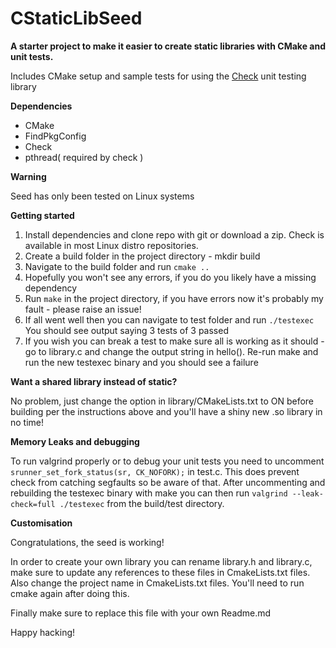 # CStaticLibSeed
**A starter project to make it easier to create static libraries with CMake and unit tests.**

Includes CMake setup and sample tests for using the [Check](https://github.com/libcheck/check) 
unit testing library

**Dependencies**

- CMake
- FindPkgConfig
- Check
- pthread( required by check )

**Warning**

Seed has only been tested on Linux systems

**Getting started**

1. Install dependencies and clone repo with git or download a zip. Check is available in most Linux distro repositories.
1. Create a build folder in the project directory - mkdir build
1. Navigate to the build folder and run `cmake ..`
1. Hopefully you won't see any errors, if you do you likely have a missing dependency
1. Run `make` in the project directory, if you have errors now it's probably my fault - please raise an issue!
1. If all went well then you can navigate to test folder and run `./testexec` You should see output saying 3 tests of 
3 passed
1. If you wish you can break a test to make sure all is working as it should - go to library.c and change the output 
string in hello(). Re-run make and run the new testexec binary and you should see a failure

**Want a shared library instead of static?**

No problem, just change the option in library/CMakeLists.txt to ON before building per the instructions above and you'll
have a shiny new .so library in no time!

**Memory Leaks and debugging**

To run valgrind properly or to debug your unit tests you need to uncomment `srunner_set_fork_status(sr, CK_NOFORK);` 
in test.c. This does prevent check from catching segfaults so be aware of that. After uncommenting and rebuilding the 
testexec binary with make you can then run `valgrind --leak-check=full ./testexec` from the build/test directory.  

**Customisation**

Congratulations, the seed is working! 

In order to create your own library you can rename library.h and library.c, 
make sure to update any references to these files in CmakeLists.txt files. 
Also change the project name in CmakeLists.txt files. You'll need to run cmake again after doing this. 
 
Finally make sure to replace this file with your own Readme.md 


Happy hacking!
